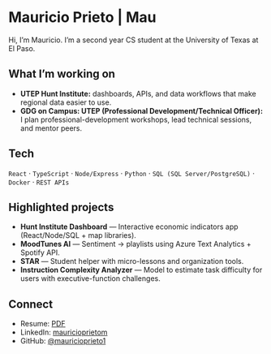 # Mauricio Prieto | Mau

Hi, I’m Mauricio. I’m a second year CS student at the University of Texas at El Paso.

## What I’m working on
- **UTEP Hunt Institute:** dashboards, APIs, and data workflows that make regional data easier to use.
- **GDG on Campus: UTEP (Professional Development/Technical Officer):** I plan professional-development workshops, lead technical sessions, and mentor peers.

## Tech
`React` · `TypeScript` · `Node/Express` · `Python` · `SQL (SQL Server/PostgreSQL)` · `Docker` · `REST APIs`

## Highlighted projects
- **Hunt Institute Dashboard** — Interactive economic indicators app (React/Node/SQL + map libraries).
- **MoodTunes AI** — Sentiment → playlists using Azure Text Analytics + Spotify API.
- **STAR** — Student helper with micro-lessons and organization tools.
- **Instruction Complexity Analyzer** — Model to estimate task difficulty for users with executive-function challenges.

## Connect
- Resume: [PDF](https://drive.google.com/file/d/1w-EuwCy9leqZieqGOVcdp7G_e4Pr0aTv/view?usp=sharing)
- LinkedIn: [mauricioprietom](https://www.linkedin.com/in/mauricioprietom/)
- GitHub: [@mauricioprieto1](https://github.com/mauricioprieto1)
